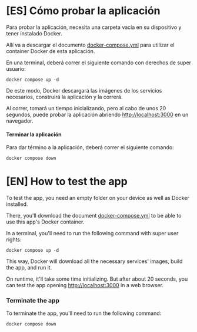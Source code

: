 # \[ES\] Cómo probar la aplicación

Para probar la aplicación, necesita una carpeta vacía en su dispositivo y tener instalado Docker. 

Allí va a descargar el documento [docker-compose.yml](https://github.com/GuatilaM/plataforma-de-torneos/blob/main/docker-compose.yml) para utilizar el container Docker de esta aplicación.

En una terminal, deberá correr el siguiente comando con derechos de super usuario:

`docker compose up -d`

De este modo, Docker descargará las imágenes de los servicios necesarios, construirá la aplicación y la correrá. 

Al correr, tomará un tiempo inicializando, pero al cabo de unos 20 segundos, puede probar la aplicación abriendo [http://localhost:3000](http://localhost:3000) en un navegador.

#### Terminar la aplicación

Para dar término a la aplicación, deberá correr el siguiente comando:

`docker compose down`

# \[EN\] How to test the app

To test the app, you need an empty folder on your device as well as Docker installed.

There, you'll download the document [docker-compose.yml](https://github.com/GuatilaM/plataforma-de-torneos/blob/main/docker-compose.yml) to be able to use this app's Docker container. 

In a terminal, you'll need to run the following command with super user rights:

`docker compose up -d`

This way, Docker will download all the necessary services' images, build the app, and run it.

On runtime, it'll take some time initializing. But after about 20 seconds, you can test the app opening [http://localhost:3000](http://localhost:3000) in a web browser.

### Terminate the app

To terminate the app, you'll need to run the following command:

`docker compose down`

<!-- This project was bootstrapped with [Create React App](https://github.com/facebook/create-react-app).

## Available Scripts

In the project directory, you can run:

### `npm start`

Runs the app in the development mode.\
Open [http://localhost:3000](http://localhost:3000) to view it in your browser.

The page will reload when you make changes.\
You may also see any lint errors in the console.

### `npm test`

Launches the test runner in the interactive watch mode.\
See the section about [running tests](https://facebook.github.io/create-react-app/docs/running-tests) for more information.

### `npm run build`

Builds the app for production to the `build` folder.\
It correctly bundles React in production mode and optimizes the build for the best performance.

The build is minified and the filenames include the hashes.\
Your app is ready to be deployed!

See the section about [deployment](https://facebook.github.io/create-react-app/docs/deployment) for more information.

### `npm run eject`

**Note: this is a one-way operation. Once you `eject`, you can't go back!**

If you aren't satisfied with the build tool and configuration choices, you can `eject` at any time. This command will remove the single build dependency from your project.

Instead, it will copy all the configuration files and the transitive dependencies (webpack, Babel, ESLint, etc) right into your project so you have full control over them. All of the commands except `eject` will still work, but they will point to the copied scripts so you can tweak them. At this point you're on your own.

You don't have to ever use `eject`. The curated feature set is suitable for small and middle deployments, and you shouldn't feel obligated to use this feature. However we understand that this tool wouldn't be useful if you couldn't customize it when you are ready for it.

## Learn More

You can learn more in the [Create React App documentation](https://facebook.github.io/create-react-app/docs/getting-started).

To learn React, check out the [React documentation](https://reactjs.org/).

### Code Splitting

This section has moved here: [https://facebook.github.io/create-react-app/docs/code-splitting](https://facebook.github.io/create-react-app/docs/code-splitting)

### Analyzing the Bundle Size

This section has moved here: [https://facebook.github.io/create-react-app/docs/analyzing-the-bundle-size](https://facebook.github.io/create-react-app/docs/analyzing-the-bundle-size)

### Making a Progressive Web App

This section has moved here: [https://facebook.github.io/create-react-app/docs/making-a-progressive-web-app](https://facebook.github.io/create-react-app/docs/making-a-progressive-web-app)

### Advanced Configuration

This section has moved here: [https://facebook.github.io/create-react-app/docs/advanced-configuration](https://facebook.github.io/create-react-app/docs/advanced-configuration)

### Deployment

This section has moved here: [https://facebook.github.io/create-react-app/docs/deployment](https://facebook.github.io/create-react-app/docs/deployment)

### `npm run build` fails to minify

This section has moved here: [https://facebook.github.io/create-react-app/docs/troubleshooting#npm-run-build-fails-to-minify](https://facebook.github.io/create-react-app/docs/troubleshooting#npm-run-build-fails-to-minify) -->
